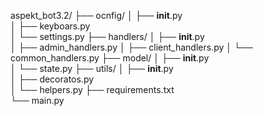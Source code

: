 aspekt_bot3.2/
├── ocnfig/ 
│   ├── __init__.py     
│   ├── keyboars.py         
│   └── settings.py
├── handlers/ 
│   ├── __init__.py     
│   ├── admin_handlers.py 
│   ├── client_handlers.py 
│   └── common_handlers.py 
├── model/ 
│   ├── __init__.py     
│   └── state.py 
├── utils/ 
│   ├── __init__.py     
│   ├── decoratos.py         
│   └── helpers.py
├── requirements.txt             
└── main.py 

